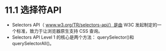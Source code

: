 # 11.1 选择符API

- Selectors API（ www.w3.org/TR/selectors-api/）是由 W3C 发起制定的一个标准，致力于让浏览器原生支持 CSS 查询。
- Selectors API Level 1 的核心是两个方法： querySelector()和 querySelectorAll()。
